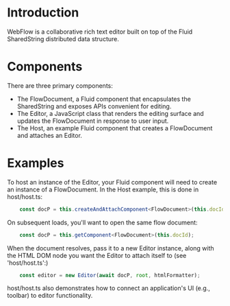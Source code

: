# Introduction
WebFlow is a collaborative rich text editor built on top of the Fluid SharedString distributed data structure.

# Components
There are three primary components:
* The FlowDocument, a Fluid component that encapsulates the SharedString and exposes APIs convenient for editing.
* The Editor, a JavaScript class that renders the editing surface and updates the FlowDocument in response to user input.
* The Host, an example Fluid component that creates a FlowDocument and attaches an Editor.

# Examples
To host an instance of the Editor, your Fluid component will need to create an instance of a FlowDocument.  In the Host example, this is done in host/host.ts:
```ts
    const docP = this.createAndAttachComponent<FlowDocument>(this.docId, FlowDocument.type);
```
On subsequent loads, you'll want to open the same flow document:
```ts
    const docP = this.getComponent<FlowDocument>(this.docId);
```
When the document resolves, pass it to a new Editor instance, along with the HTML DOM node you want the Editor to attach itself to (see 'host/host.ts':)
```ts
    const editor = new Editor(await docP, root, htmlFormatter);
```
host/host.ts also demonstrates how to connect an application's UI (e.g., toolbar) to editor functionality.
